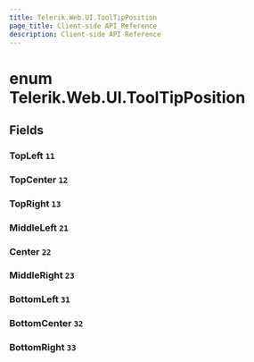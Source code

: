 ```yaml
---
title: Telerik.Web.UI.ToolTipPosition
page_title: Client-side API Reference
description: Client-side API Reference
---
```


# enum Telerik.Web.UI.ToolTipPosition

## Fields

### TopLeft `11`

### TopCenter `12`

### TopRight `13`

### MiddleLeft `21`

### Center `22`

### MiddleRight `23`

### BottomLeft `31`

### BottomCenter `32`

### BottomRight `33`


